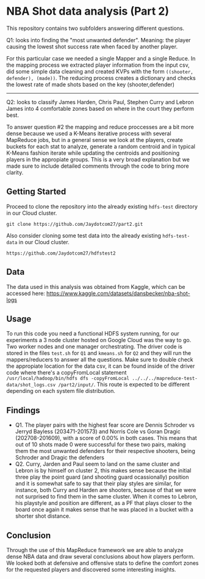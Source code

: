 # NBA Shot data analysis (Part 2)

This repository contains two subfolders answering different questions. 

Q1: looks into finding the "most unwanted defender". Meaning: the player causing the lowest shot success rate when faced by another player.

For this particular case we needed a single Mapper and a single Reduce. In the mapping process we extracted player information from the input csv, did some simple data cleaning and created KVPs with the form `((shooter, defender), (made))`.
The reducing process creates a dictionary and checks the lowest rate of made shots based on the key (shooter,defender)

-----------------------

Q2: looks to classify James Harden, Chris Paul, Stephen Curry and Lebron James into 4 comfortable zones based on where in the court they perform best. 

To answer question #2 the mapping and reduce proccesses are a bit more dense because we used a K-Means iterative process with several MapReduce jobs, but in a general sense we look at the players, create buckets for each stat to analyze, generate a random centroid and in typical K-Means fashion iterate while updating the centroids and positioning players in the appropiate groups. This is a very broad explanation but we made sure to include detailed comments through the code to bring more clarity.

## Getting Started

Proceed to clone the repository into the already existing `hdfs-test` directory in our Cloud cluster.

`git clone https://github.com/Jaydotcom27/part2.git`

Also consider cloning some test data into the already existing `hdfs-test-data` in our Cloud cluster.

`https://github.com/Jaydotcom27/hdfstest2`

## Data

The data used in this analysis was obtained from Kaggle, which can be accessed here: https://www.kaggle.com/datasets/dansbecker/nba-shot-logs

## Usage

To run this code you need a functional HDFS system running, for our experiments a 3 node cluster hosted on Google Cloud was the way to go. Two worker nodes and one manager orchestrating.
The driver code is stored in the files `test.sh` for `Q1` and `kmeans.sh` for `Q2` and they will run the mappers/reducers to answer all the questions. Make sure to double check the appropiate location for the data csv, it can be found
inside of the driver code where there's a copyFromLocal statement `/usr/local/hadoop/bin/hdfs dfs -copyFromLocal ../../../mapreduce-test-data/shot_logs.csv /part2/input/`. 
This route is expected to be different depending on each system file distribution. 

## Findings

- Q1. The player pairs with the highest fear score are Dennis Schroder vs Jerryd Bayless (203471-201573) and Norris Cole vs Goran Dragic (202708-201609), with a score of 0.00% in both cases. This means that out of 10 shots made 0 were successful for these two pairs, making them the most unwanted defenders for their respective shooters, being Schroder and Dragic the defenders
- Q2. Curry, Jarden and Paul seem to land on the same cluster and Lebron is by himself on cluster 2, this makes sense because the initial three play the point guard (and shooting guard ocassionally) position and it is somewhat safe to say that their play styles are similar, for instance, both Curry and Harden are shooters, because of that we were not surprised to find them in the same cluster. When it comes to Lebron, his playstyle and position are different, as a PF that plays closer to the board once again it makes sense that he was placed in a bucket with a shorter shot distance.  


## Conclusion 

Through the use of this MapReduce framework we are able to analyze dense NBA data and draw several conclusions about how players perform. We looked both at defensive and offensive stats to define the comfort zones for the requested players and discovered some interesting insights.

